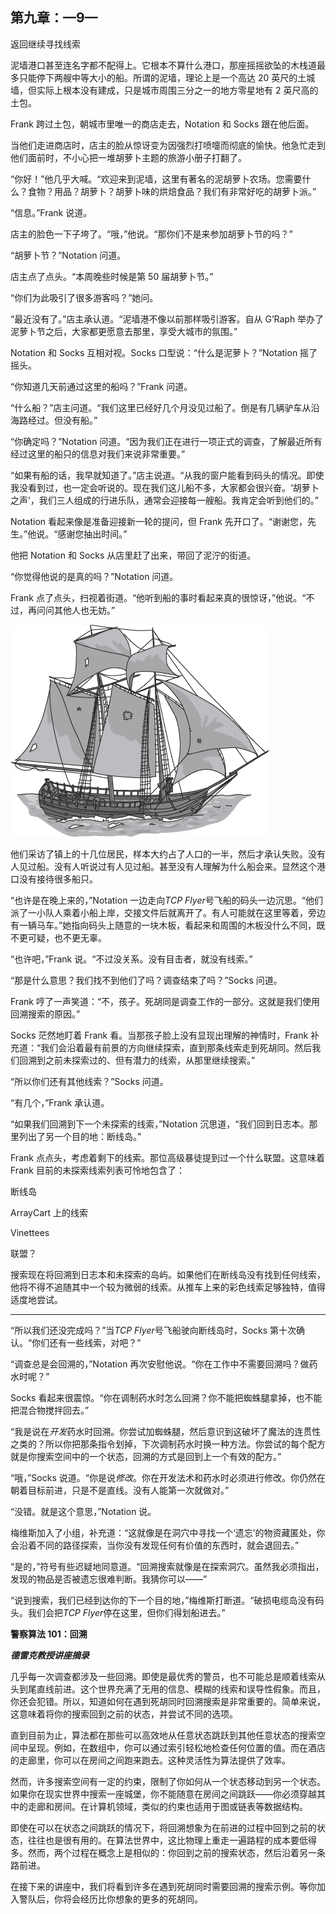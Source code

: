 ## 第九章：—9—

返回继续寻找线索

泥墙港口甚至连名字都不配得上。它根本不算什么港口，那座摇摇欲坠的木栈道最多只能停下两艘中等大小的船。所谓的泥墙，理论上是一个高达 20 英尺的土城墙，但实际上根本没有建成，只是城市周围三分之一的地方零星地有 2 英尺高的土包。

Frank 跨过土包，朝城市里唯一的商店走去，Notation 和 Socks 跟在他后面。

当他们走进商店时，店主的脸从惊讶变为因强烈打喷嚏而彻底的愉快。他急忙走到他们面前时，不小心把一堆胡萝卜主题的旅游小册子打翻了。

“你好！”他几乎大喊。“欢迎来到泥墙，这里有著名的泥胡萝卜农场。您需要什么？食物？用品？胡萝卜？胡萝卜味的烘焙食品？我们有非常好吃的胡萝卜派。”

“信息。”Frank 说道。

店主的脸色一下子垮了。“哦，”他说。“那你们不是来参加胡萝卜节的吗？”

“胡萝卜节？”Notation 问道。

店主点了点头。“本周晚些时候是第 50 届胡萝卜节。”

“你们为此吸引了很多游客吗？”她问。

“最近没有了。”店主承认道。“泥墙港不像以前那样吸引游客。自从 G’Raph 举办了泥萝卜节之后，大家都更愿意去那里，享受大城市的氛围。”

Notation 和 Socks 互相对视。Socks 口型说：“什么是泥萝卜？”Notation 摇了摇头。

“你知道几天前通过这里的船吗？”Frank 问道。

“什么船？”店主问道。“我们这里已经好几个月没见过船了。倒是有几辆驴车从沿海路经过。但没有船。”

“你确定吗？”Notation 问道。“因为我们正在进行一项正式的调查，了解最近所有经过这里的船只的信息对我们来说非常重要。”

“如果有船的话，我早就知道了。”店主说道。“从我的窗户能看到码头的情况。即使我没看到过，也一定会听说的。现在我们这儿船不多，大家都会很兴奋。‘胡萝卜之声’，我们三人组成的行进乐队，通常会迎接每一艘船。我肯定会听到他们的。”

Notation 看起来像是准备迎接新一轮的提问，但 Frank 先开口了。“谢谢您，先生。”他说。“感谢您抽出时间。”

他把 Notation 和 Socks 从店里赶了出来，带回了泥泞的街道。

“你觉得他说的是真的吗？”Notation 问道。

Frank 点了点头，扫视着街道。“他听到船的事时看起来真的很惊讶，”他说。“不过，再问问其他人也无妨。”

![image](img/f0067-01.jpg)

他们采访了镇上的十几位居民，样本大约占了人口的一半，然后才承认失败。没有人见过船。没有人听说过有人见过船。甚至没有人理解为什么船会来。显然这个港口没有接待很多船只。

“也许是在晚上来的，”Notation 一边走向*TCP Flyer*号飞船的码头一边沉思。“他们派了一小队人乘着小船上岸，交接文件后就离开了。有人可能就在这里等着，旁边有一辆马车。”她指向码头上随意的一块木板，看起来和周围的木板没什么不同，既不更可疑，也不更无辜。

“也许吧，”Frank 说。“不过没关系。没有目击者，就没有线索。”

“那是什么意思？我们找不到他们了吗？调查结束了吗？”Socks 问道。

Frank 哼了一声笑道：“不，孩子。死胡同是调查工作的一部分。这就是我们使用回溯搜索的原因。”

Socks 茫然地盯着 Frank 看。当那孩子脸上没有显现出理解的神情时，Frank 补充道：“我们会沿着最有前景的方向继续探索，直到那条线索走到死胡同。然后我们回溯到之前未探索过的、但有潜力的线索，从那里继续搜索。”

“所以你们还有其他线索？”Socks 问道。

“有几个，”Frank 承认道。

“如果我们回溯到下一个未探索的线索，”Notation 沉思道，“我们回到日志本。那里列出了另一个目的地：断线岛。”

Frank 点点头，考虑着剩下的线索。那位高级暴徒提到过一个什么联盟。这意味着 Frank 目前的未探索线索列表可怜地包含了：

断线岛

ArrayCart 上的线索

Vinettees

联盟？

搜索现在将回溯到日志本和未探索的岛屿。如果他们在断线岛没有找到任何线索，他将不得不追随其中一个较为微弱的线索。从推车上来的彩色线索足够独特，值得适度地尝试。

_____________________

“所以我们还没完成吗？”当*TCP Flyer*号飞船驶向断线岛时，Socks 第十次确认。“你们还有一些线索，对吧？”

“调查总是会回溯的，”Notation 再次安慰他说。“你在工作中不需要回溯吗？做药水时呢？”

Socks 看起来很震惊。“你在调制药水时怎么回溯？你不能把蜘蛛腿拿掉，也不能把混合物搅拌回去。”

“我是说在*开发*药水时回溯。你尝试加蜘蛛腿，然后意识到这破坏了魔法的连贯性之类的？所以你把那条指令划掉，下次调制药水时换一种方法。你尝试的每个配方就是你搜索空间中的一个状态，回溯的方式是回到上一个有效的配方。”

“哦，”Socks 说道。“你是说*修改*。你在开发法术和药水时必须进行修改。你仍然在朝着目标前进，只是不是直线。没有人能第一次就做对。”

“没错。就是这个意思，”Notation 说。

梅维斯加入了小组，补充道：“这就像是在洞穴中寻找一个‘遗忘’的物资藏匿处，你会沿着不同的路径探索，当你没有发现任何有价值的东西时，就会退回去。”

“是的，”符号有些迟疑地同意道。“回溯搜索就像是在探索洞穴。虽然我必须指出，发现的物品是否被遗忘很难判断。我猜你可以——”

“说到搜索，我们已经到达你的下一个目的地，”梅维斯打断道。“破损电缆岛没有码头。我们会把*TCP Flyer*停在这里，但你们得划船进去。”

**警察算法 101：回溯**

***德雷克教授讲座摘录***

几乎每一次调查都涉及一些回溯。即使是最优秀的警员，也不可能总是顺着线索从头到尾直线前进。这个世界充满了无用的信息、模糊的线索和误导性假象。而且，你还会犯错。所以，知道如何在遇到死胡同时回溯搜索是非常重要的。简单来说，这意味着将你的搜索回到之前的状态，并尝试不同的选项。

直到目前为止，算法都在那些可以高效地从任意状态跳跃到其他任意状态的搜索空间中呈现。例如，在数组中，你可以通过索引轻松地检查任何位置的值。而在酒店的走廊里，你可以在房间之间跑来跑去。这种灵活性为算法提供了效率。

然而，许多搜索空间有一定的约束，限制了你如何从一个状态移动到另一个状态。如果你在现实世界中搜索一座城堡，你不能随意在房间之间跳跃——你必须穿越其中的走廊和房间。在计算机领域，类似的约束也适用于图或链表等数据结构。

即使在可以在状态之间跳跃的情况下，将回溯想象为在前进的过程中回到之前的状态，往往也是很有用的。在算法世界中，这比物理上重走一遍路程的成本要低得多。然而，两个过程在概念上是相似的：你回到之前的搜索状态，然后沿着另一条路前进。

在接下来的讲座中，我们将看到许多在遇到死胡同时需要回溯的搜索示例。等你加入警队后，你将会经历比你想象的更多的死胡同。
